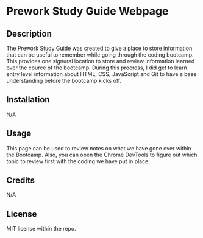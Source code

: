 # Prework Study Guide Webpage

## Description

The Prework Study Guide was created to give a place to store information that can be useful to remember while going through the coding bootcamp. This provides one signural location to store and review information learned over the cource of the bootcamp. During this procress, I did get to learn entry level information about HTML, CSS, JavaScript and Git to have a base understanding before the bootcamp kicks off. 

## Installation

N/A

## Usage

This page can be used to review notes on what we have gone over within the Bootcamp. Also, you can open the Chrome DevTools to figure out which topic to review first with the coding we have put in place. 

## Credits

N/A

## License

MIT license within the repo.
